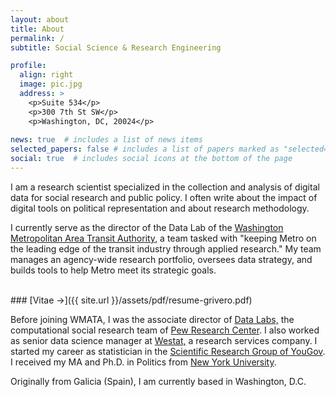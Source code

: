 ```yaml
---
layout: about
title: About
permalink: /
subtitle: Social Science & Research Engineering

profile:
  align: right
  image: pic.jpg
  address: >
    <p>Suite 534</p>
    <p>300 7th St SW</p>
    <p>Washington, DC, 20024</p>
     
news: true  # includes a list of news items
selected_papers: false # includes a list of papers marked as "selected={true}"
social: true  # includes social icons at the bottom of the page
---
```


I am a research scientist specialized in the collection and analysis
of digital data for social research and public policy. I often write
about the impact of digital tools on political representation and
about research methodology.

I currently serve as the director of the Data Lab of the [Washington Metropolitan Area Transit Authority](https://www.wmata.com), a team tasked with "keeping Metro on the leading edge of the transit industry through applied research." My team manages an agency-wide research portfolio, oversees data strategy, and builds tools to help Metro meet its strategic goals.

<br/>
### [Vitae &rarr;]({{ site.url }}/assets/pdf/resume-grivero.pdf)

Before joining WMATA, I was the associate director of [Data
Labs,](https://www.pewresearch.org/methods/about-data-labs/) the
computational social research team of [Pew Research
Center](https://www.pewresearch.org). I also worked as senior data science manager at [Westat,](https://www.westat.com) a research services company. I started my career as statistician in the [Scientific
Research Group of
YouGov](https://business.yougov.com/product/academic-political-public). I received my
MA and Ph.D. in Politics from [New York
University](http://politics.as.nyu.edu/page/home).

Originally from Galicia (Spain), I am currently based in Washington,
D.C.

<br/>
